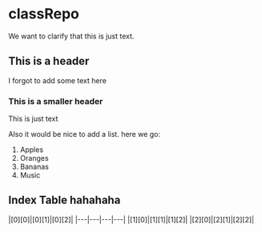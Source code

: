 # classRepo

We want to clarify that this is just text.

## This is a header

I forgot to add some text here

### This is a smaller header

This is just text

Also it would be nice to add a list. here we go:

1. Apples
2. Oranges
3. Bananas
4. Music

## Index Table hahahaha

|[0][0]|[0][1]|[0][2]|
|---|---|---|---|
|[1][0]|[1][1]|[1][2]|
|[2][0]|[2][1]|[2][2]|
